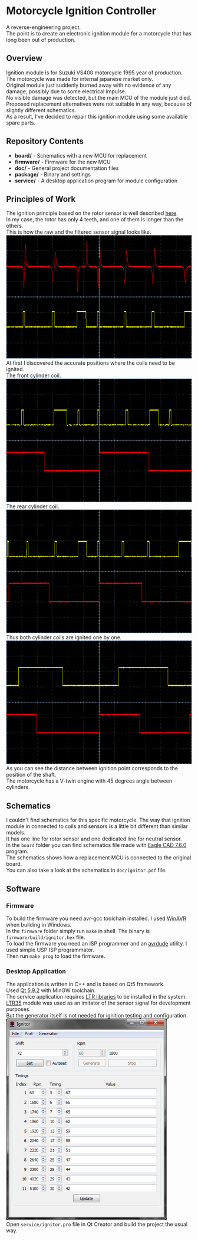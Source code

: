 # Motorcycle Ignition Controller

A reverse-engineering project.  
The point is to create an electronic ignition module for a motorcycle that has long been out of production.

## Overview
Ignition module is for Suzuki VS400 motorcycle 1995 year of production. The motorcycle was made for internal japanese market only.  
Original module just suddenly burned away with no evidence of any damage, possibly due to some electrical impulse.  
No visible damage was detected, but the main MCU of the module just died.  
Proposed replacement alternatives were not suitable in any way, because of slightly different schematics.  
As a result, I've decided to repair this ignition module using some available spare parts.  

## Repository Contents
* **board/** - Schematics with a new MCU for replacement
* **firmware/** - Firmware for the new MCU
* **doc/** - General project documentation files
* **package/** - Binary and settings
* **service/** - A desktop application program for module configuration

## Principles of Work
The ignition principle based on the rotor sensor is well described [here](https://www.denso-am.eu/products/engine-management-systems/camshaft-crankshaft-sensors).  
In my case, the rotor has only 4 teeth, and one of them is longer than the others.  
This is how the raw and the filtered sensor signal looks like.  
![Sensor signal](doc/sensor.png)  
At first I discovered the accurate positions where the coils need to be ignited.  
The front cylinder coil.  
![Front coil](doc/front.png)  
The rear cylinder coil.  
![Rear coil](doc/rear.png)  
Thus both cylinder coils are ignited one by one.  
![Both coils](doc/both.png)  
As you can see the distance between ignition point corresponds to the position of the shaft.  
The motorcycle has a V-twin engine with 45 degrees angle between cylinders.

## Schematics
I couldn't find schematics for this specific motorcycle. The way that ignition module in connected to coils and sensors is a little bit different than similar models.  
It has one line for rotor sensor and one dedicated line for neutral sensor.  
In the `board` folder you can find schematics file made with [Eagle CAD 7.6.0](http://eagle.autodesk.com/eagle/software-versions/2) program.  
The schematics shows how a replacement MCU is connected to the original board.  
You can also take a look at the schematics in `doc/ignitor.pdf` file.  

## Software

### Firmware
To build the firmware you need avr-gcc toolchain installed. I used [WinAVR](https://winavr.sourceforge.net/) when building in Windows.  
In the `firmware` folder simply run `make` in shell. The binary is `firmware/build/ignitor.hex` file.  
To load the firmware you need an ISP programmer and an [avrdude](https://www.nongnu.org/avrdude/) utility. I used simple USP ISP programmator.  
Then run `make prog` to load the firmware.

### Desktop Application
The application is written in C++ and is based on Qt5 framework.    
Used [Qt 5.9.2](https://download.qt.io/archive/qt/5.9/5.9.2/) with MinGW toolchain.  
The service application requires [LTR libraries](https://www.lcard.ru/download/ltrdll.exe) to be installed in the system.  
[LTR35](https://www.lcard.ru/products/ltr/ltr35) module was used as an imitator of the sensor signal for development purposes.  
But the generator itself is not needed for ignition testing and configuration.  
![Service application](doc/ignitor.png)  
Open `service/ignitor.pro` file in Qt Creator and build the project the usual way.
